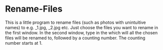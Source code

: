 Rename-Files
============
This is a little program to rename files (such as photos with unintuitive names) to e.g. <new name>_1.jpg, <new name>_2.jpg etc.
Just choose the files you want to rename in the first window. In the second window, type in the <new name> which will all the chosen files will be renamed to, followed by a counting number. The counting number starts at 1.
